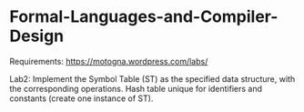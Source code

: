 # Formal-Languages-and-Compiler-Design
Requirements: https://motogna.wordpress.com/labs/

Lab2:  Implement the Symbol Table (ST) as the specified data structure, with the corresponding operations.
Hash table unique for identifiers and constants (create one instance of  ST).
